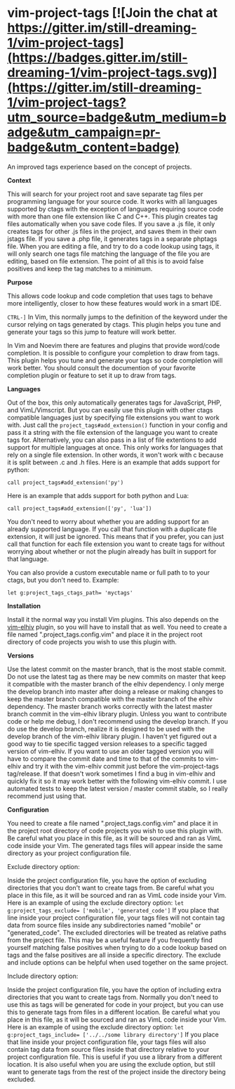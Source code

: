 # vim-project-tags [![Join the chat at https://gitter.im/still-dreaming-1/vim-project-tags](https://badges.gitter.im/still-dreaming-1/vim-project-tags.svg)](https://gitter.im/still-dreaming-1/vim-project-tags?utm_source=badge&utm_medium=badge&utm_campaign=pr-badge&utm_content=badge)
An improved tags experience based on the concept of projects.


**Context**

This will search for your project root and save separate tag files per programming language for your source code. It works with all languages supported by ctags with the exception of languages requiring source code with more than one file extension like C and C++. This plugin creates tag files automatically when you save code files. If you save a .js file, it only creates tags for other .js files in the project, and saves them in their own jstags file. If you save a .php file, it generates tags in a separate phptags file. When you are editing a file, and try to do a code lookup using tags, it will only search one tags file matching the language of the file you are editing, based on file extension. The point of all this is to avoid false positives and keep the tag matches to a minimum.

**Purpose**

This allows code lookup and code completion that uses tags to behave more intelligently, closer to how these features would work in a smart IDE.

`CTRL-]` In Vim, this normally jumps to the definition of the keyword under the cursor relying on tags generated by ctags. This plugin helps you tune and generate your tags so this jump to feature will work better.

In Vim and Noevim there are features and plugins that provide word/code completion. It is possible to configure your completion to draw from tags. This plugin helps you tune and generate your tags so code completion will work better. You should consult the documention of your favorite completion plugin or feature to set it up to draw from tags.

**Languages**

Out of the box, this only automatically generates tags for JavaScript, PHP, and VimL/Vimscript. But you can easily use this plugin with other ctags compatible languages just by specifying file extensions you want to work with. Just call the `project_tags#add_extension()` function in your config and pass it a string with the file extension of the language you want to create tags for. Alternatively, you can also pass in a list of file extentions to add support for multiple languages at once. This only works for languages that rely on a single file extension. In other words, it won't work with c because it is split between .c and .h files. Here is an example that adds support for python:

`call project_tags#add_extension('py')`

Here is an example that adds support for both python and Lua:

`call project_tags#add_extension(['py', 'lua'])`

You don't need to worry about whether you are adding support for an already supported language. If you call that function with a duplicate file extension, it will just be ignored. This means that if you prefer, you can just call that function for each file extension you want to create tags for without worrying about whether or not the plugin already has built in support for that language.

You can also provide a custom executable name or full path to to your ctags, but you don't need to. Example:

`let g:project_tags_ctags_path= 'myctags'`

**Installation**

Install it the normal way you install Vim plugins. This also depends on the [vim-elhiv](https://github.com/still-dreaming-1/vim-elhiv/tree/master) plugin, so you will have to install that as well. You need to create a file named ".project_tags.config.vim" and place it in the project root directory of code projects you wish to use this plugin with.

**Versions**

Use the latest commit on the master branch, that is the most stable commit. Do not use the latest tag as there may be new commits on master that keep it compatible with the master branch of the elhiv dependency. I only merge the develop branch into master after doing a release or making changes to keep the master branch compatible with the master branch of the elhiv dependency. The master branch works correctly with the latest master branch commit in the vim-elhiv library plugin. Unless you want to contribute code or help me debug, I don't recommend using the develop branch. If you do use the develop branch, realize it is designed to be used with the develop branch of the vim-elhiv library plugin. I haven't yet figured out a good way to tie specific tagged version releases to a specific tagged version of vim-elhiv. If you want to use an older tagged version you will have to compare the commit date and time to that of the commits to vim-elhiv and try it with the vim-elhiv commit just before the vim-project-tags tag/release. If that doesn't work sometimes I find a bug in vim-elhiv and quickly fix it so it may work better with the following vim-elhiv commit. I use automated tests to keep the latest version / master commit stable, so I really recommend just using that.

**Configuration**

You need to create a file named ".project_tags.config.vim" and place it in the project root directory of code projects you wish to use this plugin with. Be careful what you place in this file, as it will be sourced and ran as VimL code inside your Vim. The generated tags files will appear inside the same directory as your project configuration file.

Exclude directory option:

Inside the project configuration file, you have the option of excluding directories that you don't want to create tags from. Be careful what you place in this file, as it will be sourced and ran as VimL code inside your Vim. Here is an example of using the exclude directory option:
`let g:project_tags_exclude= ['mobile', 'generated_code']`
If you place that line inside your project configuration file, your tags files will not contain tag data from source files inside any subdirectories named "mobile" or "generated_code". The excluded directories will be treated as relative paths from the project file. This may be a useful feature if you frequently find yourself matching false positives when trying to do a code lookup based on tags and the false positives are all inside a specific directory. The exclude and include options can be helpful when used together on the same project.

Include directory option:

Inside the project configuration file, you have the option of including extra directories that you want to create tags from. Normally you don't need to use this as tags will be generated for code in your project, but you can use this to generate tags from files in a different location.  Be careful what you place in this file, as it will be sourced and ran as VimL code inside your Vim. Here is an example of using the exclude directory option:
`let g:project_tags_include= ['../../some library directory']`
If you place that line inside your project configuration file, your tags files will also contain tag data from source files inside that directory relative to your project configuration file. This is useful if you use a library from a different location. It is also useful when you are using the exclude option, but still want to generate tags from the rest of the project inside the directory being excluded.

